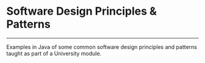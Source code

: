 # Software Design Principles & Patterns
---------------------------------------
Examples in Java of some common software design principles and patterns taught as part of a University module.
